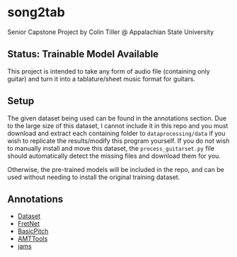 # song2tab
Senior Capstone Project by Colin Tiller @ Appalachian State University
## Status: **Trainable Model Available**

This project is intended to take any form of audio file (containing only guitar) and turn it into a tablature/sheet music
format for guitars.


## Setup
The given dataset being used can be found in the annotations section. Due to the large
size of this dataset, I cannot include it in this repo and you must download and extract
each containing folder to `dataprocessing/data` if you wish to replicate the results/modify
this program yourself. If you do not wish to manually install and move this dataset, the
`process_guitarset.py` file should automatically detect the missing files and download them
for you.


Otherwise, the pre-trained models will be included in the repo, and can be used without needing
to install the original training dataset.


## Annotations
- [Dataset](https://guitarset.weebly.com/)
- [FretNet](https://arxiv.org/abs/2212.03023)
- [BasicPitch](https://arxiv.org/pdf/2203.09893v2.pdf)
- [AMTTools](https://github.com/cwitkowitz/amt-tools)
- [jams](https://github.com/marl/jams)
